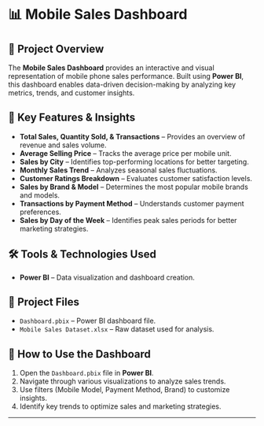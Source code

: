 # 📊 Mobile Sales Dashboard  

## 📌 Project Overview  
The **Mobile Sales Dashboard** provides an interactive and visual representation of mobile phone sales performance. Built using **Power BI**, this dashboard enables data-driven decision-making by analyzing key metrics, trends, and customer insights.  

## 🔑 Key Features & Insights  
- **Total Sales, Quantity Sold, & Transactions** – Provides an overview of revenue and sales volume.  
- **Average Selling Price** – Tracks the average price per mobile unit.  
- **Sales by City** – Identifies top-performing locations for better targeting.  
- **Monthly Sales Trend** – Analyzes seasonal sales fluctuations.  
- **Customer Ratings Breakdown** – Evaluates customer satisfaction levels.  
- **Sales by Brand & Model** – Determines the most popular mobile brands and models.  
- **Transactions by Payment Method** – Understands customer payment preferences.  
- **Sales by Day of the Week** – Identifies peak sales periods for better marketing strategies.  

## 🛠 Tools & Technologies Used  
- **Power BI** – Data visualization and dashboard creation.      

## 📂 Project Files  
- `Dashboard.pbix` – Power BI dashboard file.  
- `Mobile Sales Dataset.xlsx` – Raw dataset used for analysis.    

## 🚀 How to Use the Dashboard  
1. Open the `Dashboard.pbix` file in **Power BI**.  
2. Navigate through various visualizations to analyze sales trends.  
3. Use filters (Mobile Model, Payment Method, Brand) to customize insights.  
4. Identify key trends to optimize sales and marketing strategies.  

 

---
